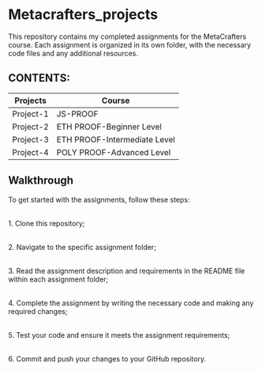 # Metacrafters_projects

This repository contains my completed assignments for the MetaCrafters course. Each assignment is organized in its own folder, with the necessary code files and any additional resources.

## CONTENTS: ##

Projects   | Course
---------- | -------------
Project-1  | JS-PROOF
Project-2  | ETH PROOF-Beginner Level
Project-3  | ETH PROOF-Intermediate Level
Project-4  | POLY PROOF-Advanced Level

## Walkthrough ##
<p>
To get started with the assignments, follow these steps:

<br>1. Clone this repository;
 
<br>2. Navigate to the specific assignment folder;  

<br>3. Read the assignment description and requirements in the README file within each assignment folder;

<br>4. Complete the assignment by writing the necessary code and making any required changes;

<br>5. Test your code and ensure it meets the assignment requirements;

<br>6. Commit and push your changes to your GitHub repository.
</p>
